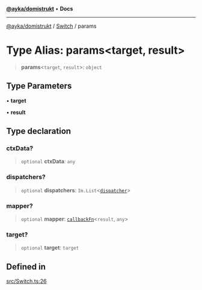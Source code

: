 [**@ayka/domistrukt**](../../../README.md) • **Docs**

***

[@ayka/domistrukt](../../../globals.md) / [Switch](../README.md) / params

# Type Alias: params\<target, result\>

> **params**\<`target`, `result`\>: `object`

## Type Parameters

• **target**

• **result**

## Type declaration

### ctxData?

> `optional` **ctxData**: `any`

### dispatchers?

> `optional` **dispatchers**: `Im.List`\<[`dispatcher`](dispatcher.md)\>

### mapper?

> `optional` **mapper**: [`callbackFn`](callbackFn.md)\<`result`, `any`\>

### target?

> `optional` **target**: `target`

## Defined in

[src/Switch.ts:26](https://github.com/AndreyMork/domistrukt/blob/a3a0cb5c43a16ed6506fbb5003dcad527e48abe7/src/Switch.ts#L26)
